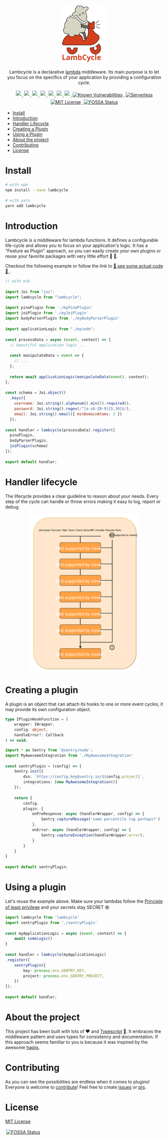 <p align="center">
  <a href="https://github.com/juliantellez/lambcycle" target="_blank">
    <img alt="lambcycle" src="https://raw.githubusercontent.com/juliantellez/lambcycle/master/assets/lambcycle-logo.svg?sanitize=true" width="144">
  </a>
</p>

<p align="center">
  Lambcycle is a declarative <a href="https://aws.amazon.com/lambda/" target="_blank">lambda</a> middleware. Its main purpose is to let you focus on the specifics of your application by providing a configuration cycle.
</p>

<!---links--->

<p align="center">
<!---npm--->
<a href="https://www.npmjs.com/package/lambcycle" target="_blank">
    <img src="https://img.shields.io/npm/v/lambcycle.svg?style=flat-square" style="padding:3px">
</a>

<!---npm downloads--->
<a href="https://npmcharts.com/compare/lambcycle?minimal=true" target="_blank">
    <img src="https://img.shields.io/npm/dm/lambcycle.svg?style=flat-square" style="padding:3px">
</a>

<!---travis master build--->
<a href="https://travis-ci.org/juliantellez/lambcycle/" target="_blank">
    <img src="https://img.shields.io/travis/juliantellez/lambcycle/master.svg?style=flat-square" style="padding:3px">
</a>

<!---install size--->
<a href="https://packagephobia.now.sh/result?p=lambcycle" target="_blank">
    <img src="https://packagephobia.now.sh/badge?p=lambcycle"style="padding:3px">
</a>

<!---npm dependencies--->
<a href="https://david-dm.org/juliantellez/lambcycle" target="_blank">
    <img src="https://david-dm.org/juliantellez/lambcycle/status.svg" style="padding:3px">
</a>

<!---npm dev-dependencies--->
<a href="https://david-dm.org/juliantellez/lambcycle?type=dev" target="_blank">
    <img src="https://david-dm.org/juliantellez/lambcycle/dev-status.svg" style="padding:3px">
</a>

<!---coveralls--->
<a href="https://coveralls.io/github/juliantellez/lambcycle" target="_blank">
    <img src="https://coveralls.io/repos/github/juliantellez/lambcycle/badge.svg?branch=master" style="padding:3px">
</a>

<!---npm dependency updates--->
<a href="https://snyk.io/test/github/juliantellez/lambcycle?targetFile=package.json" target="_blank">
    <img src="https://snyk.io/test/github/juliantellez/lambcycle/badge.svg?targetFile=package.json" alt="Known Vulnerabilities" style="max-width:100%; padding:3px;">
</a>

<!---serverless--->
<a href="http://www.serverless.com" target="_blank">
    <img src="http://public.serverless.com/badges/v3.svg" alt="Serverless" style="max-width:100%; padding:3px;">
</a>

<!---MIT License--->
<a href="https://opensource.org/licenses/MIT" target="_blank">
    <img src="http://img.shields.io/badge/license-MIT-blue.svg?style=flat" alt="MIT License" style="max-width:100%; padding:3px;">
</a>

<!---FOSSA--->
<a href="https://app.fossa.io/projects/git%2Bgithub.com%2Fjuliantellez%2Flambcycle?ref=badge_shield" target="_blank">
    <img src="https://app.fossa.io/api/projects/git%2Bgithub.com%2Fjuliantellez%2Flambcycle.svg?type=shield" alt="FOSSA Status" style="max-width:100%; padding:3px;">
</a>
</p>

 - [Install](#install)
 - [Introduction](#Introduction)
 - [Handler Lifecycle](#Handler-lifecycle)
 - [Creating a Plugin](#creating-a-plugin)
 - [Using a Plugin](#using-a-plugin)
 - [About the project](#about-the-project)
 - [Contributing](#contributing)
 - [License](#license)

# Install

```bash
# with npm
npm install --save lambcycle

# with yarn
yarn add lambcycle
```

# Introduction

Lambcycle is a middleware for lambda functions. It defines a configurable life-cycle and allows you to focus on your application's logic. It has a "Feature as Plugin" approach, so you can easily create your own plugins or reuse your favorite packages with very little effort 🐑 🛵.

Checkout the following example or follow the link to
[🎉 see some actual code 🎉 ](https://github.com/juliantellez/lambcycle/tree/master/examples).


```javascript
// with es6

import Joi from "joi";
import lambcycle from "lambcycle";

import pinoPlugin from './myPinoPlugin'
import joiPlugin from './myJoiPlugin'
import bodyParserPlugin from './myBodyParserPlugin'

import applicationLogic from "./mycode";

const processData = async (event, context) => {
  // beautiful application logic ...

  const manipulateData = event => {
    // ...
  };

  return await applicationLogic(manipulateData(event), context);
};

const schema = Joi.object()
  .keys({
    username: Joi.string().alphanum().min(5).required(),
    password: Joi.string().regex(/^[a-zA-Z0-9]{5,30}$/),
    email: Joi.string().email({ minDomainAtoms: 2 })
  });

const handler = lambcycle(processData).register([
  pinoPlugin,
  bodyParserPlugin,
  joiPlugin(schema)
]);

export default handler;
```

# Handler lifecycle

The lifecycle provides a clear guideline to reason about your needs. Every step of the cycle can handle or throw errors making it easy to log, report or debug.

<p align="center">
<img src="https://raw.githubusercontent.com/juliantellez/lambcycle/master/assets/lifecycle.svg?sanitize=true" height=500>
</p>

# Creating a plugin 

A plugin is an object that can attach its hooks to one or more event cycles, it may provide its own configuration object.

```typescript
type IPluginHookFunction = (
    wrapper: IWrapper,
    config: object,
    handleError?: Callback
) => void;
```

```typescript
import * as Sentry from '@sentry/node';
import MyAwesomeIntegration from './MyAwesomeIntegration'

const sentryPlugin = (config) => {
    Sentry.init({
        dsn: `https://config.key@sentry.io/${config.project}`,
        integrations: [new MyAwesomeIntegration()]
    });

    return {
        config,
        plugin: {
            onPreResponse: async (handlerWrapper, config) => {
                Sentry.captureMessage('some percentile log perhaps?')
            },
            onError: async (handlerWrapper, config) => {
                Sentry.captureException(handlerWrapper.error);
            }
        }
    }
}

export default sentryPlugin;
```

# Using a plugin

Let's reuse the example above. Make sure your lambdas follow the [Principle of least privilege](https://en.wikipedia.org/wiki/Principle_of_least_privilege) and your secrets stay SECRET ㊙️

```typescript
import lambcycle from 'lambcycle'
import sentryPlugin from './sentryPlugin'

const myApplicationLogic = async (event, context) => {
    await someLogic()
}

const handler = lambcycle(myApplicationLogic)
.register([
    sentryPlugin({
        key: process.env.SENTRY_KEY,
        project: process.env.SENTRY_PROJECT,
    })
]);

export default handler;
```

# About the project

This project has been built with lots of ❤️ and [Typescript](https://www.typescriptlang.org) 🤣. It embraces the middleware pattern and uses types for consistency and documentation. If this approach seems familiar to you is because it was inspired by the awesome [hapijs](https://hapijs.com/api#request-lifecycle).

# Contributing
As you can see the possibilities are endless when it comes to plugins! Everyone is welcome to [contribute](https://github.com/juliantellez/lambcycle/blob/develop/contributing.md)! Feel free to create [issues](https://github.com/juliantellez/labmcycle/issues) or [prs](https://github.com/juliantellez/labmcycle/pulls).


# License
[MIT License](https://github.com/juliantellez/lambcycle/blob/master/LICENSE)


<a href="https://app.fossa.io/projects/git%2Bgithub.com%2Fjuliantellez%2Flambcycle?ref=badge_large" target="_blank">
    <img src="https://app.fossa.io/api/projects/git%2Bgithub.com%2Fjuliantellez%2Flambcycle.svg?type=large" alt="FOSSA Status" style="max-width:100%; padding:3px;">
</a>
